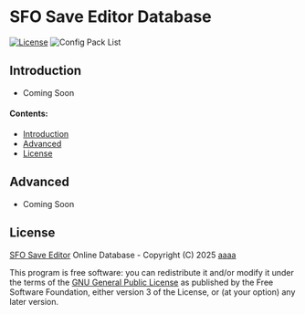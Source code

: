 # SFO Save Editor Database

[![License][img_license]][app_license]
![Config Pack List](https://img.shields.io/github/directory-file-count/torrente178/sfo-test/Config?label=Config%20Pack%20List&type=dir&color=red&style=flat)

## Introduction

- Coming Soon

#### Contents:

 - [Introduction](#introduction)
 - [Advanced](#advanced)
 - [License](#license)

## Advanced

- Coming Soon

## License


[SFO Save Editor](https://github.com/torrente178/sfo-test/) Online Database - Copyright (C) 2025 [aaaa](https://twitter.com/aaaa)

This program is free software: you can redistribute it and/or modify
it under the terms of the [GNU General Public License][app_license] as published by
the Free Software Foundation, either version 3 of the License, or
(at your option) any later version.

[app_license]: https://github.com/torrente178/sfo-test/blob/master/LICENSE
[img_license]: https://img.shields.io/github/license/torrente178/sfo-test.svg?maxAge=2592000&color=red&style=flat
